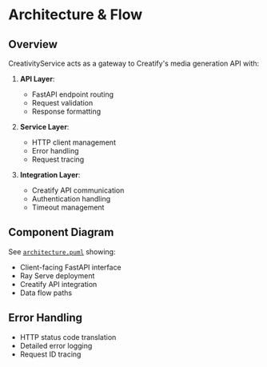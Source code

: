 # Architecture & Flow

## Overview
CreativityService acts as a gateway to Creatify's media generation API with:

1. **API Layer**:
   - FastAPI endpoint routing
   - Request validation
   - Response formatting

2. **Service Layer**:
   - HTTP client management
   - Error handling
   - Request tracing

3. **Integration Layer**:
   - Creatify API communication
   - Authentication handling
   - Timeout management

## Component Diagram
See [`architecture.puml`](./architecture.puml) showing:
- Client-facing FastAPI interface
- Ray Serve deployment
- Creatify API integration
- Data flow paths

## Error Handling
- HTTP status code translation
- Detailed error logging
- Request ID tracing
